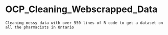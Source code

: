# OCP_Cleaning_Webscrapped_Data
	Cleaning messy data with over 550 lines of R code to get a dataset on all the pharmacists in Ontario
